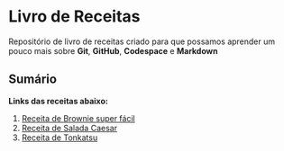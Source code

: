 # Livro de Receitas
Repositório de livro de receitas criado para que possamos aprender um pouco mais sobre **Git**, **GitHub**, **Codespace** e **Markdown**
## Sumário
**Links das receitas abaixo:**
1. [Receita de Brownie super fácil](Receitas/brownie.md)
2. [Receita de Salada Caesar](Receitas/saladacaesar.md)
3. [Receita de Tonkatsu](Receitas/tonkatsu.md)
